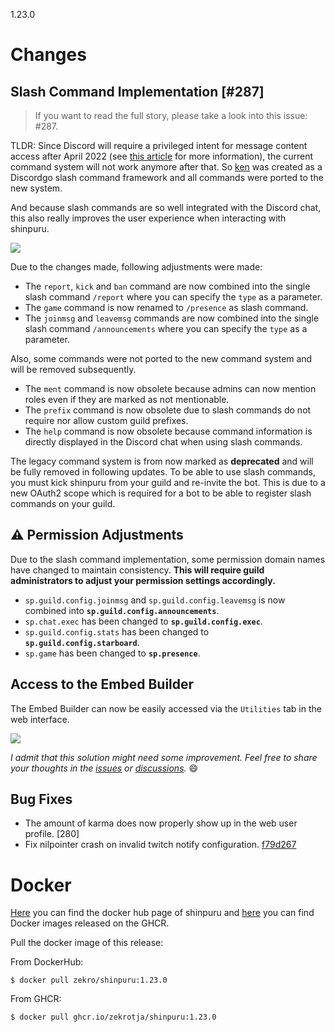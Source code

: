 1.23.0

# Changes

## Slash Command Implementation [#287]

> If you want to read the full story, please take a look into this issue: #287.

TLDR: Since Discord will require a privileged intent for message content access after April 2022 (see [this article](https://support-dev.discord.com/hc/en-us/articles/4404772028055-Message-Content-Access-Deprecation-for-Verified-Bots) for more information), the current command system will not work anymore after that. So [ken](https://github.com/zekrotja/ken) was created as a Discordgo slash command framework and all commands were ported to the new system.

And because slash commands are so well integrated with the Discord chat, this also really improves the user experience when interacting with shinpuru.

![](https://i.imgur.com/3fzORGL.gif)

Due to the changes made, following adjustments were made:

- The `report`, `kick` and `ban` command are now combined into the single slash command `/report` where you can specify the `type` as a parameter.
- The `game` command is now renamed to `/presence` as slash command.
- The `joinmsg` and `leavemsg` commands are now combined into the single slash command `/announcements` where you can specify the `type` as a parameter.

Also, some commands were not ported to the new command system and will be removed subsequently.
- The `ment` command is now obsolete because admins can now mention roles even if they are marked as not mentionable.
- The `prefix` command is now obsolete due to slash commands do not require nor allow custom guild prefixes.
- The `help` command is now obsolete because command information is directly displayed in the Discord chat when using slash commands.

The legacy command system is from now marked as **deprecated** and will be fully removed in following updates. To be able to use slash commands, you must kick shinpuru from your guild and re-invite the bot. This is due to a new OAuth2 scope which is required for a bot to be able to register slash commands on your guild.

## ⚠️ Permission Adjustments

Due to the slash command implementation, some permission domain names have changed to maintain consistency. **This will require guild administrators to adjust your permission settings accordingly.**

- `sp.guild.config.joinmsg` and `sp.guild.config.leavemsg` is now combined into **`sp.guild.config.announcements`**.
- `sp.chat.exec` has been changed to **`sp.guild.config.exec`**.
- `sp.guild.config.stats` has been changed to **`sp.guild.config.starboard`**.
- `sp.game` has been changed to **`sp.presence`**.

## Access to the Embed Builder

The Embed Builder can now be easily accessed via the `Utilities` tab in the web interface.

![](https://i.imgur.com/ahelE4v.png)

*I admit that this solution might need some improvement. Feel free to share your thoughts in the [issues](https://github.com/zekroTJA/shinpuru/issues) or [discussions](https://github.com/zekroTJA/shinpuru/discussions).* 😄

## Bug Fixes

- The amount of karma does now properly show up in the web user profile. [280]
- Fix nilpointer crash on invalid twitch notify configuration. [f79d267](https://github.com/zekroTJA/shinpuru/pull/299/commits/f79d2678e5a0c128c8b408b549def809a942301a#diff-4a7a1b4347b1bfa6763d43f017100ca28b189f0f465ba148c7e37c6fe752ae68)


# Docker

[Here](https://hub.docker.com/r/zekro/shinpuru) you can find the docker hub page of shinpuru and [here](https://github.com/zekroTJA?tab=packages&repo_name=shinpuru) you can find Docker images released on the GHCR.

Pull the docker image of this release:

From DockerHub:

```
$ docker pull zekro/shinpuru:1.23.0
```

From GHCR:

```
$ docker pull ghcr.io/zekrotja/shinpuru:1.23.0
```
